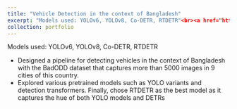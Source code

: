 ```yaml
---
title: "Vehicle Detection in the context of Bangladesh"
excerpt: "Models used: YOLOv6, YOLOv8, Co-DETR, RTDETR"<br><a href="https://github.com/asifhaider/Vehicle-Object-Detection-ML-Project">Github</a> <br><img src="/images/vehicle_detection.jpg">
collection: portfolio
---
```


Models used: YOLOv6, YOLOv8, Co-DETR, RTDETR  
- Designed a pipeline for detecting vehicles in the context of Bangladesh with the BadODD dataset that captures more than 5000 images in 9 cities of this country.
- Explored various pretrained models such as YOLO variants and detection transformers. Finally, chose RTDETR as the best model as it captures the hue of both YOLO models and DETRs
